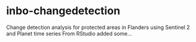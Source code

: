 # inbo-changedetection
Change detection analysis for protected areas in Flanders using Sentinel 2 and Planet time series
From RStudio added some...